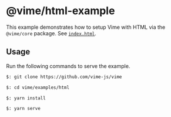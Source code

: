 # @vime/html-example

This example demonstrates how to setup Vime with HTML via the `@vime/core` package. See [`index.html`](./index.html).

## Usage

Run the following commands to serve the example.

```bash
$: git clone https://github.com/vime-js/vime

$: cd vime/examples/html

$: yarn install

$: yarn serve
```
